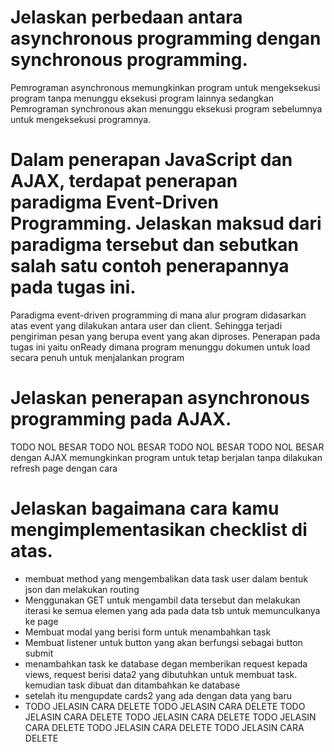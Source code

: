 # Jelaskan perbedaan antara asynchronous programming dengan synchronous programming.
Pemrograman asynchronous memungkinkan program untuk mengeksekusi program tanpa menunggu eksekusi program lainnya sedangkan Pemrograman synchronous akan menunggu eksekusi program sebelumnya untuk mengeksekusi programnya. 

# Dalam penerapan JavaScript dan AJAX, terdapat penerapan paradigma Event-Driven Programming. Jelaskan maksud dari paradigma tersebut dan sebutkan salah satu contoh penerapannya pada tugas ini.
Paradigma event-driven programming di mana alur program didasarkan atas event yang dilakukan antara user dan client. Sehingga terjadi pengiriman pesan yang berupa event yang akan diproses. Penerapan pada tugas ini yaitu onReady dimana program menunggu dokumen untuk load secara penuh untuk menjalankan program

# Jelaskan penerapan asynchronous programming pada AJAX.
TODO NOL BESAR
TODO NOL BESAR
TODO NOL BESAR
TODO NOL BESAR
dengan AJAX memungkinkan program untuk tetap berjalan tanpa dilakukan refresh page dengan cara 

# Jelaskan bagaimana cara kamu mengimplementasikan checklist di atas.
- membuat method yang mengembalikan data task user dalam bentuk json dan melakukan routing 
- Menggunakan GET untuk mengambil data tersebut dan melakukan iterasi ke semua elemen yang ada pada data tsb untuk memunculkanya ke page
- Membuat modal yang berisi form untuk menambahkan task
- Membuat listener untuk button yang akan berfungsi sebagai button submit
- menambahkan task ke database degan memberikan request kepada views, request berisi data2 yang dibutuhkan untuk membuat task. kemudian task dibuat dan ditambahkan ke database
- setelah itu mengupdate cards2 yang ada dengan data yang baru
- TODO JELASIN CARA DELETE
TODO JELASIN CARA DELETE
TODO JELASIN CARA DELETE
TODO JELASIN CARA DELETE
TODO JELASIN CARA DELETE
TODO JELASIN CARA DELETE
TODO JELASIN CARA DELETE

